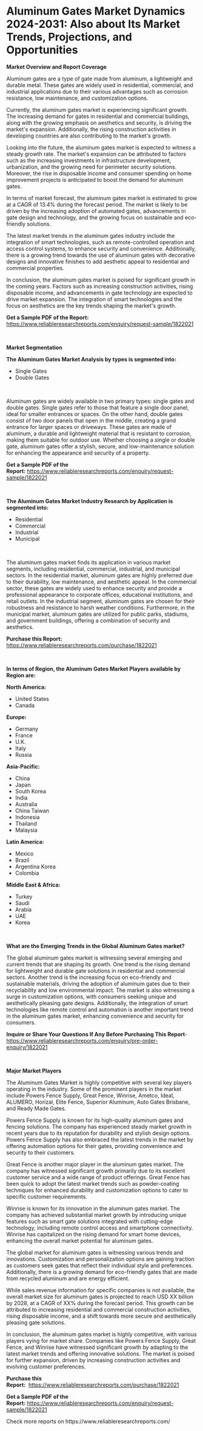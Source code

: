<p><h1>Aluminum Gates Market Dynamics 2024-2031: Also about Its Market Trends, Projections, and Opportunities</h1></p><p><strong>Market Overview and Report Coverage</strong></p>
<p><p>Aluminum gates are a type of gate made from aluminum, a lightweight and durable metal. These gates are widely used in residential, commercial, and industrial applications due to their various advantages such as corrosion resistance, low maintenance, and customization options.</p><p>Currently, the aluminum gates market is experiencing significant growth. The increasing demand for gates in residential and commercial buildings, along with the growing emphasis on aesthetics and security, is driving the market's expansion. Additionally, the rising construction activities in developing countries are also contributing to the market's growth.</p><p>Looking into the future, the aluminum gates market is expected to witness a steady growth rate. The market's expansion can be attributed to factors such as the increasing investments in infrastructure development, urbanization, and the growing need for perimeter security solutions. Moreover, the rise in disposable income and consumer spending on home improvement projects is anticipated to boost the demand for aluminum gates.</p><p>In terms of market forecast, the aluminum gates market is estimated to grow at a CAGR of 13.4% during the forecast period. The market is likely to be driven by the increasing adoption of automated gates, advancements in gate design and technology, and the growing focus on sustainable and eco-friendly solutions.</p><p>The latest market trends in the aluminum gates industry include the integration of smart technologies, such as remote-controlled operation and access control systems, to enhance security and convenience. Additionally, there is a growing trend towards the use of aluminum gates with decorative designs and innovative finishes to add aesthetic appeal to residential and commercial properties.</p><p>In conclusion, the aluminum gates market is poised for significant growth in the coming years. Factors such as increasing construction activities, rising disposable income, and advancements in gate technology are expected to drive market expansion. The integration of smart technologies and the focus on aesthetics are the key trends shaping the market's growth.</p></p>
<p><strong>Get a Sample PDF of the Report:</strong> <a href="https://www.reliableresearchreports.com/enquiry/request-sample/1822021">https://www.reliableresearchreports.com/enquiry/request-sample/1822021</a></p>
<p>&nbsp;</p>
<p><strong>Market Segmentation</strong></p>
<p><strong>The Aluminum Gates Market Analysis by types is segmented into:</strong></p>
<p><ul><li>Single Gates</li><li>Double Gates</li></ul></p>
<p>&nbsp;</p>
<p><p>Aluminum gates are widely available in two primary types: single gates and double gates. Single gates refer to those that feature a single door panel, ideal for smaller entrances or spaces. On the other hand, double gates consist of two door panels that open in the middle, creating a grand entrance for larger spaces or driveways. These gates are made of aluminum, a durable and lightweight material that is resistant to corrosion, making them suitable for outdoor use. Whether choosing a single or double gate, aluminum gates offer a stylish, secure, and low-maintenance solution for enhancing the appearance and security of a property.</p></p>
<p><strong>Get a Sample PDF of the Report:</strong>&nbsp;<a href="https://www.reliableresearchreports.com/enquiry/request-sample/1822021">https://www.reliableresearchreports.com/enquiry/request-sample/1822021</a></p>
<p>&nbsp;</p>
<p><strong>The Aluminum Gates Market Industry Research by Application is segmented into:</strong></p>
<p><ul><li>Residential</li><li>Commercial</li><li>Industrial</li><li>Municipal</li></ul></p>
<p>&nbsp;</p>
<p><p>The aluminum gates market finds its application in various market segments, including residential, commercial, industrial, and municipal sectors. In the residential market, aluminum gates are highly preferred due to their durability, low maintenance, and aesthetic appeal. In the commercial sector, these gates are widely used to enhance security and provide a professional appearance to corporate offices, educational institutions, and retail outlets. In the industrial segment, aluminum gates are chosen for their robustness and resistance to harsh weather conditions. Furthermore, in the municipal market, aluminum gates are utilized for public parks, stadiums, and government buildings, offering a combination of security and aesthetics.</p></p>
<p><strong>Purchase this Report:</strong>&nbsp; <a href="https://www.reliableresearchreports.com/purchase/1822021">https://www.reliableresearchreports.com/purchase/1822021</a></p>
<p>&nbsp;</p>
<p><strong>In terms of Region, the Aluminum Gates Market Players available by Region are:</strong></p>
<p>
    <p> <strong> North America: </strong>
        <ul>
            <li>United States</li>
            <li>Canada</li>
        </ul>
        </p> 
    <p> <strong> Europe: </strong>
        <ul>
            <li>Germany</li>
            <li>France</li>
            <li>U.K.</li>
            <li>Italy</li>
            <li>Russia</li>
        </ul>
        </p> 
    <p> <strong> Asia-Pacific: </strong>
        <ul>
            <li>China</li>
            <li>Japan</li>
            <li>South Korea</li>
            <li>India</li>
            <li>Australia</li>
            <li>China Taiwan</li>
            <li>Indonesia</li>
            <li>Thailand</li>
            <li>Malaysia</li>
        </ul>
        </p> 
    <p> <strong> Latin America: </strong>
        <ul>
            <li>Mexico</li>
            <li>Brazil</li>
            <li>Argentina Korea</li>
            <li>Colombia</li>
        </ul>
        </p> 
    <p> <strong> Middle East & Africa: </strong>
        <ul>
            <li>Turkey</li>
            <li>Saudi</li>
            <li>Arabia</li>
            <li>UAE</li>
            <li>Korea</li>
        </ul>
    </p>
    </p>
<p>&nbsp;</p>
<p><strong>What are the Emerging Trends in the Global Aluminum Gates market?</strong></p>
<p><p>The global aluminum gates market is witnessing several emerging and current trends that are shaping its growth. One trend is the rising demand for lightweight and durable gate solutions in residential and commercial sectors. Another trend is the increasing focus on eco-friendly and sustainable materials, driving the adoption of aluminum gates due to their recyclability and low environmental impact. The market is also witnessing a surge in customization options, with consumers seeking unique and aesthetically pleasing gate designs. Additionally, the integration of smart technologies like remote control and automation is another important trend in the aluminum gates market, enhancing convenience and security for consumers.</p></p>
<p><strong>Inquire or Share Your Questions If Any Before Purchasing This Report</strong>- <a href="https://www.reliableresearchreports.com/enquiry/pre-order-enquiry/1822021">https://www.reliableresearchreports.com/enquiry/pre-order-enquiry/1822021</a></p>
<p>&nbsp;</p>
<p><strong>Major Market Players</strong></p>
<p><p>The Aluminum Gates Market is highly competitive with several key players operating in the industry. Some of the prominent players in the market include Powers Fence Supply, Great Fence, Winrise, Ametco, Ideal, ALUMERO, Horizal, Elite Fence, Superior Aluminum, Auto Gates Brisbane, and Ready Made Gates.</p><p>Powers Fence Supply is known for its high-quality aluminum gates and fencing solutions. The company has experienced steady market growth in recent years due to its reputation for durability and stylish design options. Powers Fence Supply has also embraced the latest trends in the market by offering automation options for their gates, providing convenience and security to their customers.</p><p>Great Fence is another major player in the aluminum gates market. The company has witnessed significant growth primarily due to its excellent customer service and a wide range of product offerings. Great Fence has been quick to adopt the latest market trends such as powder-coating techniques for enhanced durability and customization options to cater to specific customer requirements.</p><p>Winrise is known for its innovation in the aluminum gates market. The company has achieved substantial market growth by introducing unique features such as smart gate solutions integrated with cutting-edge technology, including remote control access and smartphone connectivity. Winrise has capitalized on the rising demand for smart home devices, enhancing the overall market potential for aluminum gates.</p><p>The global market for aluminum gates is witnessing various trends and innovations. Customization and personalization options are gaining traction as customers seek gates that reflect their individual style and preferences. Additionally, there is a growing demand for eco-friendly gates that are made from recycled aluminum and are energy efficient.</p><p>While sales revenue information for specific companies is not available, the overall market size for aluminum gates is projected to reach USD XX billion by 2028, at a CAGR of XX% during the forecast period. This growth can be attributed to increasing residential and commercial construction activities, rising disposable income, and a shift towards more secure and aesthetically pleasing gate solutions.</p><p>In conclusion, the aluminum gates market is highly competitive, with various players vying for market share. Companies like Powers Fence Supply, Great Fence, and Winrise have witnessed significant growth by adapting to the latest market trends and offering innovative solutions. The market is poised for further expansion, driven by increasing construction activities and evolving customer preferences.</p></p>
<p><strong>Purchase this Report:</strong>&nbsp;&nbsp;<a href="https://www.reliableresearchreports.com/purchase/1822021">https://www.reliableresearchreports.com/purchase/1822021</a></p>
<p></p>
<p><strong>Get a Sample PDF of the Report:</strong>&nbsp;<a href="https://www.reliableresearchreports.com/enquiry/request-sample/1822021">https://www.reliableresearchreports.com/enquiry/request-sample/1822021</a></p>
<p>Check more reports on https://www.reliableresearchreports.com/</p>